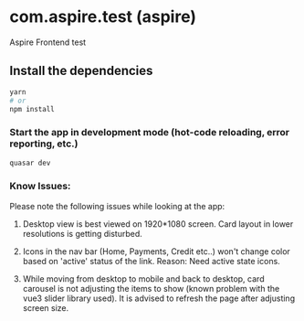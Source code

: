 # com.aspire.test (aspire)

Aspire Frontend test

## Install the dependencies

```bash
yarn
# or
npm install
```

### Start the app in development mode (hot-code reloading, error reporting, etc.)

```bash
quasar dev
```

### Know Issues:

Please note the following issues while looking at the app:

1. Desktop view is best viewed on 1920\*1080 screen. Card layout in lower resolutions is getting disturbed.

2. Icons in the nav bar (Home, Payments, Credit etc..) won't change color based on 'active' status of the link. Reason: Need active state icons.
3. While moving from desktop to mobile and back to desktop, card carousel is not adjusting the items to show (known problem with the vue3 slider library used). It is advised to refresh the page after adjusting screen size.
